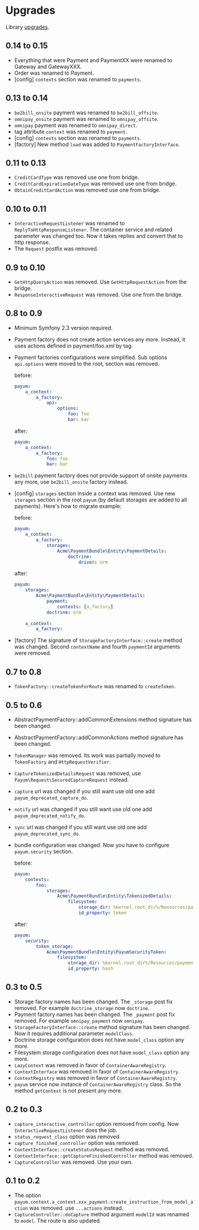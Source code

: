 # Upgrades

Library [upgrades](https://github.com/Payum/Payum/blob/master/UPGRADE.md).

## 0.14 to 0.15

* Everything that were Payment and PaymentXX were renamed to Gateway and GatewayXXX.
* Order was renamed to Payment.
* [config] `contexts` section was renamed to `payments`.

## 0.13 to 0.14

* `be2bill_onsite` payment was renamed to `be2bill_offsite`.
* `omnipay_onsite` payment was renamed to `omnipay_offsite`.
* `omnipay` payment was renamed to `omnipay_direct`.
* tag attribute `context` was renamed to `payment`.
* [config] `contexts` section was renamed to `payments`.
* [factory] New method `load` was added to `PaymentFactoryInterface`.

## 0.11 to 0.13

* `CreditCardType` was removed use one from bridge.
* `CreditCardExpirationDateType` was removed use one from bridge.
* `ObtainCreditCardAction` was removed use one from bridge.

## 0.10 to 0.11

* `InteractiveRequestListener` was renamed to `ReplyToHttpResponseListener`. The container service and related parameter was changed too. Now it takes replies and convert that to http response.
* The `Request` postfix was removed.

## 0.9 to 0.10

* `GetHttpQueryAction` was removed. Use `GetHttpRequestAction` from the bridge.
* `ResponseInteractiveRequest` was removed. Use one from the bridge. 

## 0.8 to 0.9

* Minimum Symfony 2.3 version required.
* Payment factory does not create action services any more. Instead, it uses actions defined in payment/foo.xml by tag.
* Payment factories configurations were simplified. Sub options `api.options` were moved to the root, section was removed.

    before:

    ```yml
    payum:
        a_context:
            a_factory:
                api:
                    options:
                        foo: foo
                        bar: bar
    ```

    after:

    ```yml
    payum:
        a_context:
            a_factory:
                foo: foo
                bar: bar
    ```

* `be2bill` payment factory does not provide support of onsite payments any more, use `be2bill_onsite` factory instead.
* [config] `storages` section inside a context was removed. Use new `storages` section in the root `payum` (by default storages are added to all payments). Here's how to migrate example:

    before:
 
    ```yml
    payum:
        a_context:
            a_factory:
                storages:
                    Acme\PaymentBundle\Entity\PaymentDetails:
                        doctrine:
                            driver: orm
    ```
    
    after: 
    
    ```yml
    payum:
        storages:
            Acme\PaymentBundle\Entity\PaymentDetails:
                payment:
                    contexts: [a_factory]
                doctrine: orm
                
        a_context:
            a_factory: 
    ```

* [factory] The signature of `StorageFactoryInterface::create` method was changed. Second `contextName` and fourth `paymentId` arguments were removed.
    

## 0.7 to 0.8

* `TokenFactory::createTokenForRoute` was renamed to `createToken`.

## 0.5 to 0.6

* AbstractPaymentFactory::addCommonExtensions method signature has been changed.
* AbstractPaymentFactory::addCommonActions method signature has been changed.
* `TokenManager` was removed. Its work was partially moved to `TokenFactory` and `HttpRequestVerifier`.
* `CaptureTokenizedDetailsRequest` was removed, use `Payum\Request\SecuredCaptureRequest` instead.
* `capture` url was changed if you still want use old one add `payum_deprecated_capture_do`.
* `notify` url was changed if you still want use old one add `payum_deprecated_notify_do`.
* `sync` url was changed if you still want use old one add `payum_deprecated_sync_do`.
* bundle configuration was changed. Now you have to configure `payum.security` section.

    before:

    ```yml
    payum:
        contexts:
            foo:
                storages:
                    Acme\PaymentBundle\Entity\TokenizedDetails:
                        filesystem:
                            storage_dir: %kernel.root_dir%/Resources/payments
                            id_property: token
    ```

    after:

    ```yml
    payum:
        security:
            token_storage:
                Acme\PaymentBundle\Entity\PayumSecurityToken:
                    filesystem:
                        storage_dir: %kernel.root_dir%/Resources/payments
                        id_property: hash
    ```

## 0.3 to 0.5

* Storage factory names has been changed. The `_storage` post fix removed. For example `doctrine_storage` now `doctrine`.
* Payment factory names has been changed. The `_payment` post fix removed. For example `omnipay_payment` now `omnipay`.
* `StorageFactoryInterface::create` method signature has been changed. Now it requires additional parameter `modelClass`. 
* Doctrine storage configuration does not have `model_class` option any more.
* Filesystem storage configuration does not have `model_class` option any more.
* `LazyContext` was removed in favor of `ContainerAwareRegistry`.
* `ContextInterface` was removed in favor of `ContainerAwareRegistry`.
* `ContextRegistry` was removed in favor of `ContainerAwareRegistry`.
* `payum` service now instance of `ContainerAwareRegistry` class. So the method `getContext` is not present any more.

## 0.2 to 0.3

* `capture_interactive_controller` option removed from config. Now `InteractiveRequestListener` does the job.
* `status_request_class` option was removed.
* `capture_finished_controller` option was removed.
* `ContextInterface::createStatusRequest` method was removed.
* `ContextInterface::getCaptureFinishedController` method was removed.
* `CaptureController` was removed. Use your own.

## 0.1 to 0.2

* The option `payum.context.a_context.xxx_payment.create_instruction_from_model_action` was removed. use `...actions` instead.
* `CaptureController::doCapture` method argument `modelId` was renamed to `model`. The route is also updated.
